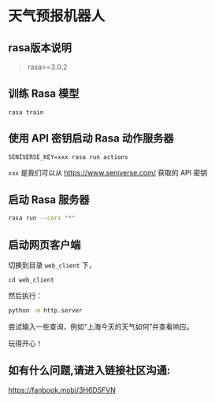 # 天气预报机器人

## rasa版本说明
> rasa>=3.0.2

## 训练 Rasa 模型

```shell
rasa train
```

## 使用 API 密钥启动 Rasa 动作服务器

```shell
SENIVERSE_KEY=xxx rasa run actions
```

`xxx` 是我们可以从 https://www.seniverse.com/ 获取的 API 密钥

## 启动 Rasa 服务器

```bash
rasa run --cors "*"
```

## 启动网页客户端

切换到目录 `web_client` 下，
```base
cd web_client
```

然后执行：

```bash
python -m http.server
```

尝试输入一些查询，例如“上海今天的天气如何”并查看响应。

玩得开心！

## 如有什么问题,请进入链接社区沟通:
https://fanbook.mobi/3H6D5FVN